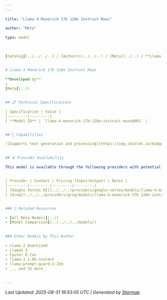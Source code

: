 ```yaml
---
---
  
title: "Llama 4 Maverick 17b 128e Instruct Maas"
  
author: "Meta"
  
type: model
  
  
  
[Catalog](../../../..) / [Authors](../../..) / [Meta](../..) / **Llama 4 Maverick 17b 128e Instruct Maas**
  
  
# Llama 4 Maverick 17b 128e Instruct Maas
  
**Developed by**
: 
[Meta](../)
  
  
## 📋 Technical Specifications
  
| Specification | Value |
|---------|---------|
| **Model ID** | `llama-4-maverick-17b-128e-instruct-maas@001` |

  
## 🎯 Capabilities
  
![Supports text generation and processing](https://img.shields.io/badge/text-✓-blue) ![Supported input modalities](https://img.shields.io/badge/input-text-teal) ![Supported output modalities](https://img.shields.io/badge/output-text-cyan) ![Accepts tool definitions in requests](https://img.shields.io/badge/tools-✓-yellow) ![Supports basic reasoning](https://img.shields.io/badge/reasoning-✓-lime) ![Temperature sampling control](https://img.shields.io/badge/temperature-core-red) ![Nucleus sampling (top-p)](https://img.shields.io/badge/top__p-core-red) ![Maximum token limit](https://img.shields.io/badge/max__tokens-core-blue) ![Response streaming](https://img.shields.io/badge/streaming-✓-cyan)
  
  
## 🌐 Provider Availability
  
This model is available through the following providers with potential variations:
  
  
| Provider | Context | Pricing (Input/Output) | Notes |
|---------|---------|---------|---------|
| [Google Vertex AI](../../../providers/google-vertex/models/llama-4-maverick-17b-128e-instruct-maas-at-001.md) | — | — |  |
| [Groq](../../../providers/groq/models/llama-4-maverick-17b-128e-instruct-maas-at-001.md) | — | — |  |

  
### 🔗 Related Resources
  
- [All Meta Models](../)
- [Model Comparison](../../../../models/)
  
  
### Other Models by This Author
  
- Llama 2 Quantized
- Llama3 3
- Faster R Cnn
- llama-3.1-8b-instant
- llama-prompt-guard-2-22m
- _...and 25 more_
  
  
---
```

*Last Updated: 2025-08-31 19:53:05 UTC | Generated by [Starmap](https://github.com/agentstation/starmap)*